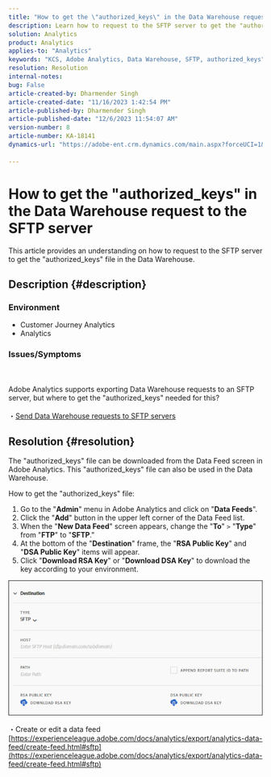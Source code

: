 ```yaml
---
title: "How to get the \"authorized_keys\" in the Data Warehouse request to the SFTP server"
description: Learn how to request to the SFTP server to get the "authorized_keys"
solution: Analytics
product: Analytics
applies-to: "Analytics"
keywords: "KCS, Adobe Analytics, Data Warehouse, SFTP, authorized_keys"
resolution: Resolution
internal-notes: 
bug: False
article-created-by: Dharmender Singh
article-created-date: "11/16/2023 1:42:54 PM"
article-published-by: Dharmender Singh
article-published-date: "12/6/2023 11:54:07 AM"
version-number: 8
article-number: KA-18141
dynamics-url: "https://adobe-ent.crm.dynamics.com/main.aspx?forceUCI=1&pagetype=entityrecord&etn=knowledgearticle&id=7fa03007-8684-ee11-8179-6045bd0063aa"

---
```

# How to get the "authorized_keys" in the Data Warehouse request to the SFTP server


This article provides an understanding on how to request to the SFTP server to get the "authorized_keys" file in the Data Warehouse.

## Description {#description}


### <b>Environment</b>

- Customer Journey Analytics
- Analytics




### <b>Issues/Symptoms</b>
<br><br>Adobe Analytics supports exporting Data Warehouse requests to an SFTP server, but where to get the "authorized_keys" needed for this?<br><br>
・[Send Data Warehouse requests to SFTP servers](https://experienceleague.adobe.com/docs/analytics/export/ftp-and-sftp/secure-file-transfer-protocol/ftp-sftp-dw.html)


## Resolution {#resolution}


The "authorized_keys" file can be downloaded from the Data Feed screen in Adobe Analytics. This "authorized_keys" file can also be used in the Data Warehouse.

How to get the "authorized_keys" file:

1. Go to the "<b>Admin</b>" menu in Adobe Analytics and click on "<b>Data Feeds</b>".
2. Click the "<b>Add</b>" button in the upper left corner of the Data Feed list.
3. When the "<b>New Data Feed</b>" screen appears, change the "<b>To</b>" `>`  "<b>Type</b>" from "<b>FTP</b>" to "<b>SFTP</b>."
4. At the bottom of the "<b>Destination</b>" frame, the "<b>RSA Public Key</b>" and "<b>DSA Public Key</b>" items will appear.
5. Click "<b>Download RSA Key</b>" or "<b>Download DSA Key</b>" to download the key according to your environment.


![](assets/50e37472-899b-ec11-b400-00224805a4ef.png)

・Create or edit a data feed
[https://experienceleague.adobe.com/docs/analytics/export/analytics-data-feed/create-feed.html#sftp](https://experienceleague.adobe.com/docs/analytics/export/analytics-data-feed/create-feed.html#sftp)
